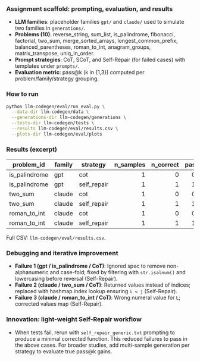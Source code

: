 ### Assignment scaffold: prompting, evaluation, and results

- **LLM families**: placeholder families `gpt/` and `claude/` used to simulate two families in `generations/`.
- **Problems (10)**: reverse_string, sum_list, is_palindrome, fibonacci, factorial, two_sum, merge_sorted_arrays, longest_common_prefix, balanced_parentheses, roman_to_int, anagram_groups, matrix_transpose, uniq_in_order.
- **Prompt strategies**: CoT, SCoT, and Self-Repair (for failed cases) with templates under `prompts/`.
- **Evaluation metric**: pass@k (k in {1,3}) computed per problem/family/strategy grouping.

### How to run

```bash
python llm-codegen/eval/run_eval.py \
  --data-dir llm-codegen/data \
  --generations-dir llm-codegen/generations \
  --tests-dir llm-codegen/tests \
  --results llm-codegen/eval/results.csv \
  --plots-dir llm-codegen/eval/plots
```

### Results (excerpt)

| problem_id | family | strategy | n_samples | n_correct | pass@1 | pass@3 |
|---|---|---|---:|---:|---:|---:|
| is_palindrome | gpt | cot | 1 | 0 | 0.000 | 0.000 |
| is_palindrome | gpt | self_repair | 1 | 1 | 1.000 | 1.000 |
| two_sum | claude | cot | 1 | 0 | 0.000 | 0.000 |
| two_sum | claude | self_repair | 1 | 1 | 1.000 | 1.000 |
| roman_to_int | claude | cot | 1 | 0 | 0.000 | 0.000 |
| roman_to_int | claude | self_repair | 1 | 1 | 1.000 | 1.000 |

Full CSV: `llm-codegen/eval/results.csv`.

### Debugging and iterative improvement

- **Failure 1 (gpt / is_palindrome / CoT)**: Ignored spec to remove non-alphanumeric and case-fold; fixed by filtering with `str.isalnum()` and lowercasing before reversal (Self-Repair).
- **Failure 2 (claude / two_sum / CoT)**: Returned values instead of indices; replaced with hashmap index lookup ensuring `i < j` (Self-Repair).
- **Failure 3 (claude / roman_to_int / CoT)**: Wrong numeral value for `L`; corrected values map (Self-Repair).

### Innovation: light-weight Self-Repair workflow

- When tests fail, rerun with `self_repair_generic.txt` prompting to produce a minimal corrected function. This reduced failures to pass in the above cases. For broader studies, add multi-sample generation per strategy to evaluate true pass@k gains.


